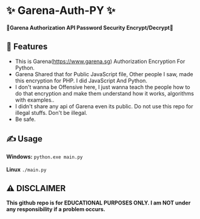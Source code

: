 # ✨ Garena-Auth-PY ✨
**👾Garena Authorization API Password Security Encrypt/Decrypt👾**

## 🎱 Features 
- This is Garena(https://www.garena.sg) Authorization Encryption For Python.
- Garena Shared that for Public JavaScript file, Other people I saw, made this encryption for PHP. I did JavaScript And Python.
- I don't wanna be Offensive here, I just wanna teach the people how to do that encryption and make them understand how it works, algorithms with examples..
- I didn't share any api of Garena even its public. Do not use this repo for illegal stuffs. Don't be illegal.
- Be safe.

## ✍️ Usage 
**Windows:**
`python.exe main.py`<br><br>
**Linux**
`./main.py`

## ⚠️ DISCLAIMER 
**This github repo is for EDUCATIONAL PURPOSES ONLY. I am NOT under any responsibility if a problem occurs.**
